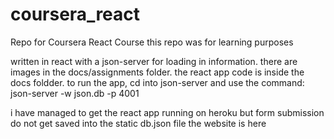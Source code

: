 # coursera_react
Repo for Coursera React Course
this repo was for learning purposes

written in react with a json-server for loading in information.
there are images in the docs/assignments folder.
the react app code is inside the docs foldder.
to run the app, cd into json-server and use the command: json-server -w json.db -p 4001

i have managed to get the react app running on heroku but form submission do not get saved into the static db.json file
the website is <a src="https://coursera-react.herokuapp.com/home" alt="#">here</a>
